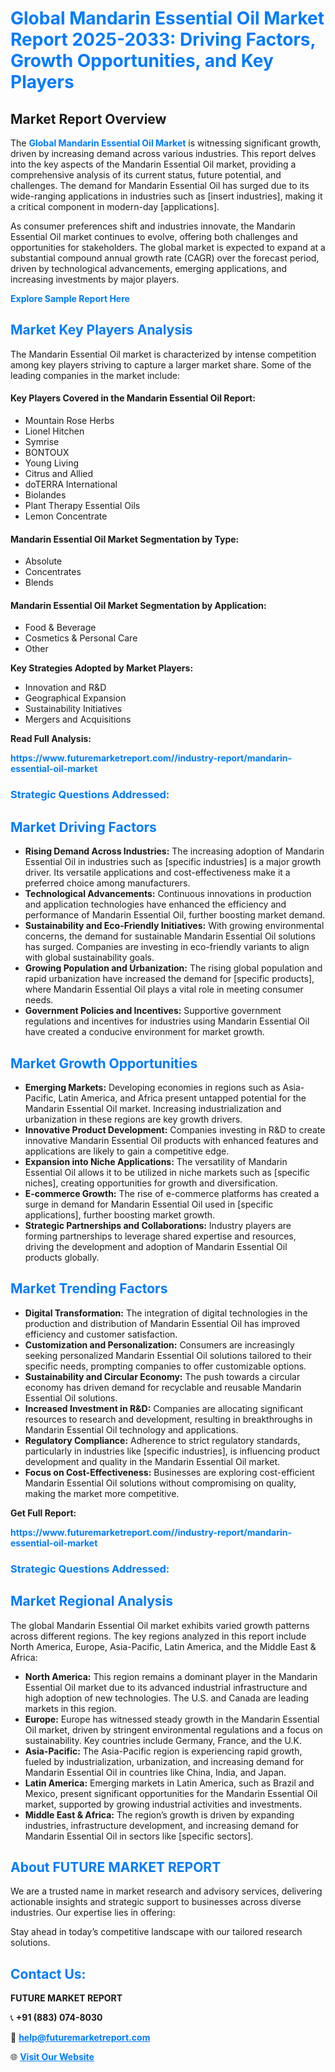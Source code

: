 <h1 style="color: #007BFF;">Global Mandarin Essential Oil Market Report 2025-2033: Driving Factors, Growth Opportunities, and Key Players</h1>

<section id="overview">
<h2>Market Report Overview</h2>
<p>The <a href="https://www.futuremarketreport.com//industry-report/mandarin-essential-oil-market" style="color: #007BFF; text-decoration: none;"><strong>Global Mandarin Essential Oil Market</strong></a> is witnessing significant growth, driven by increasing demand across various industries. This report delves into the key aspects of the Mandarin Essential Oil market, providing a comprehensive analysis of its current status, future potential, and challenges. The demand for Mandarin Essential Oil has surged due to its wide-ranging applications in industries such as [insert industries], making it a critical component in modern-day [applications].</p>
<p>As consumer preferences shift and industries innovate, the Mandarin Essential Oil market continues to evolve, offering both challenges and opportunities for stakeholders. The global market is expected to expand at a substantial compound annual growth rate (CAGR) over the forecast period, driven by technological advancements, emerging applications, and increasing investments by major players.</p>
</section>

<section id="overview">
<p><a href="https://www.futuremarketreport.com//request-sample/reportId=61850" style="color: #007BFF; text-decoration: none;"><strong>Explore Sample Report Here</strong></a></p>
</section>

<section id="key-players">
<h2 style="color: #007BFF;">Market Key Players Analysis</h2>
<p>The Mandarin Essential Oil market is characterized by intense competition among key players striving to capture a larger market share. Some of the leading companies in the market include:</p>
<h4>Key Players Covered in the Mandarin Essential Oil Report:</h4>
<ul><li>Mountain Rose Herbs</li><li>Lionel Hitchen</li><li>Symrise</li><li>BONTOUX</li><li>Young Living</li><li>Citrus and Allied</li><li>doTERRA International</li><li>Biolandes</li><li>Plant Therapy Essential Oils</li><li>Lemon Concentrate</li></ul>
<h4>Mandarin Essential Oil Market Segmentation by Type:</h4>
<ul><li>Absolute</li><li>Concentrates</li><li>Blends</li></ul>

<h4>Mandarin Essential Oil Market Segmentation by Application:</h4>
<ul><li>Food &amp; Beverage</li><li>Cosmetics &amp; Personal Care</li><li>Other</li></ul>
<p><strong>Key Strategies Adopted by Market Players:</strong></p>
<ul>
<li>Innovation and R&D</li>
<li>Geographical Expansion</li>
<li>Sustainability Initiatives</li>
<li>Mergers and Acquisitions</li>
</ul>
</section>

<section>
<p><strong>Read Full Analysis: </strong></p><a href="https://www.futuremarketreport.com//industry-report/mandarin-essential-oil-market" style="color: #007BFF; text-decoration: none;"><strong>https://www.futuremarketreport.com//industry-report/mandarin-essential-oil-market</strong></a>
<h3 style="color: #007BFF;">Strategic Questions Addressed:</h3>
</section>

<section id="driving-factors">
<h2 style="color: #007BFF;">Market Driving Factors</h2>
<ul>
<li><strong>Rising Demand Across Industries:</strong> The increasing adoption of Mandarin Essential Oil in industries such as [specific industries] is a major growth driver. Its versatile applications and cost-effectiveness make it a preferred choice among manufacturers.</li>
<li><strong>Technological Advancements:</strong> Continuous innovations in production and application technologies have enhanced the efficiency and performance of Mandarin Essential Oil, further boosting market demand.</li>
<li><strong>Sustainability and Eco-Friendly Initiatives:</strong> With growing environmental concerns, the demand for sustainable Mandarin Essential Oil solutions has surged. Companies are investing in eco-friendly variants to align with global sustainability goals.</li>
<li><strong>Growing Population and Urbanization:</strong> The rising global population and rapid urbanization have increased the demand for [specific products], where Mandarin Essential Oil plays a vital role in meeting consumer needs.</li>
<li><strong>Government Policies and Incentives:</strong> Supportive government regulations and incentives for industries using Mandarin Essential Oil have created a conducive environment for market growth.</li>
</ul>
</section>

<section id="growth-opportunities">
<h2 style="color: #007BFF;">Market Growth Opportunities</h2>
<ul>
<li><strong>Emerging Markets:</strong> Developing economies in regions such as Asia-Pacific, Latin America, and Africa present untapped potential for the Mandarin Essential Oil market. Increasing industrialization and urbanization in these regions are key growth drivers.</li>
<li><strong>Innovative Product Development:</strong> Companies investing in R&D to create innovative Mandarin Essential Oil products with enhanced features and applications are likely to gain a competitive edge.</li>
<li><strong>Expansion into Niche Applications:</strong> The versatility of Mandarin Essential Oil allows it to be utilized in niche markets such as [specific niches], creating opportunities for growth and diversification.</li>
<li><strong>E-commerce Growth:</strong> The rise of e-commerce platforms has created a surge in demand for Mandarin Essential Oil used in [specific applications], further boosting market growth.</li>
<li><strong>Strategic Partnerships and Collaborations:</strong> Industry players are forming partnerships to leverage shared expertise and resources, driving the development and adoption of Mandarin Essential Oil products globally.</li>
</ul>
</section>

<section id="trending-factors">
<h2 style="color: #007BFF;">Market Trending Factors</h2>
<ul>
<li><strong>Digital Transformation:</strong> The integration of digital technologies in the production and distribution of Mandarin Essential Oil has improved efficiency and customer satisfaction.</li>
<li><strong>Customization and Personalization:</strong> Consumers are increasingly seeking personalized Mandarin Essential Oil solutions tailored to their specific needs, prompting companies to offer customizable options.</li>
<li><strong>Sustainability and Circular Economy:</strong> The push towards a circular economy has driven demand for recyclable and reusable Mandarin Essential Oil solutions.</li>
<li><strong>Increased Investment in R&D:</strong> Companies are allocating significant resources to research and development, resulting in breakthroughs in Mandarin Essential Oil technology and applications.</li>
<li><strong>Regulatory Compliance:</strong> Adherence to strict regulatory standards, particularly in industries like [specific industries], is influencing product development and quality in the Mandarin Essential Oil market.</li>
<li><strong>Focus on Cost-Effectiveness:</strong> Businesses are exploring cost-efficient Mandarin Essential Oil solutions without compromising on quality, making the market more competitive.</li>
</ul>
</section>

<section>
<p><strong>Get Full Report: </strong></p><a href="https://www.futuremarketreport.com//industry-report/mandarin-essential-oil-market" style="color: #007BFF; text-decoration: none;"><strong>https://www.futuremarketreport.com//industry-report/mandarin-essential-oil-market</strong></a>
<h3 style="color: #007BFF;">Strategic Questions Addressed:</h3>
</section>


<section id="regional-analysis">
<h2 style="color: #007BFF;">Market Regional Analysis</h2>
<p>The global Mandarin Essential Oil market exhibits varied growth patterns across different regions. The key regions analyzed in this report include North America, Europe, Asia-Pacific, Latin America, and the Middle East & Africa:</p>
<ul>
<li><strong>North America:</strong> This region remains a dominant player in the Mandarin Essential Oil market due to its advanced industrial infrastructure and high adoption of new technologies. The U.S. and Canada are leading markets in this region.</li>
<li><strong>Europe:</strong> Europe has witnessed steady growth in the Mandarin Essential Oil market, driven by stringent environmental regulations and a focus on sustainability. Key countries include Germany, France, and the U.K.</li>
<li><strong>Asia-Pacific:</strong> The Asia-Pacific region is experiencing rapid growth, fueled by industrialization, urbanization, and increasing demand for Mandarin Essential Oil in countries like China, India, and Japan.</li>
<li><strong>Latin America:</strong> Emerging markets in Latin America, such as Brazil and Mexico, present significant opportunities for the Mandarin Essential Oil market, supported by growing industrial activities and investments.</li>
<li><strong>Middle East & Africa:</strong> The region’s growth is driven by expanding industries, infrastructure development, and increasing demand for Mandarin Essential Oil in sectors like [specific sectors].</li>
</ul>
</section>

<footer>
<h2 style="color: #007BFF;">About FUTURE MARKET REPORT</h2>
<p>We are a trusted name in market research and advisory services, delivering actionable insights and strategic support to businesses across diverse industries. Our expertise lies in offering:</p>

<p>Stay ahead in today’s competitive landscape with our tailored research solutions.</p>

<h2 style="color: #007BFF;">Contact Us:</h2>
<p><strong>FUTURE MARKET REPORT</strong></p>
<p>📞 <strong>+91 (883) 074-8030</strong></p>
<p>📧 <strong><a href="mailto:help@futuremarketreport.com" style="color: #007BFF;">help@futuremarketreport.com</a></strong></p>
<p>🌐 <strong><a href="https://www.futuremarketreport.com/" style="color: #007BFF;">Visit Our Website</a></strong></p>
</footer>